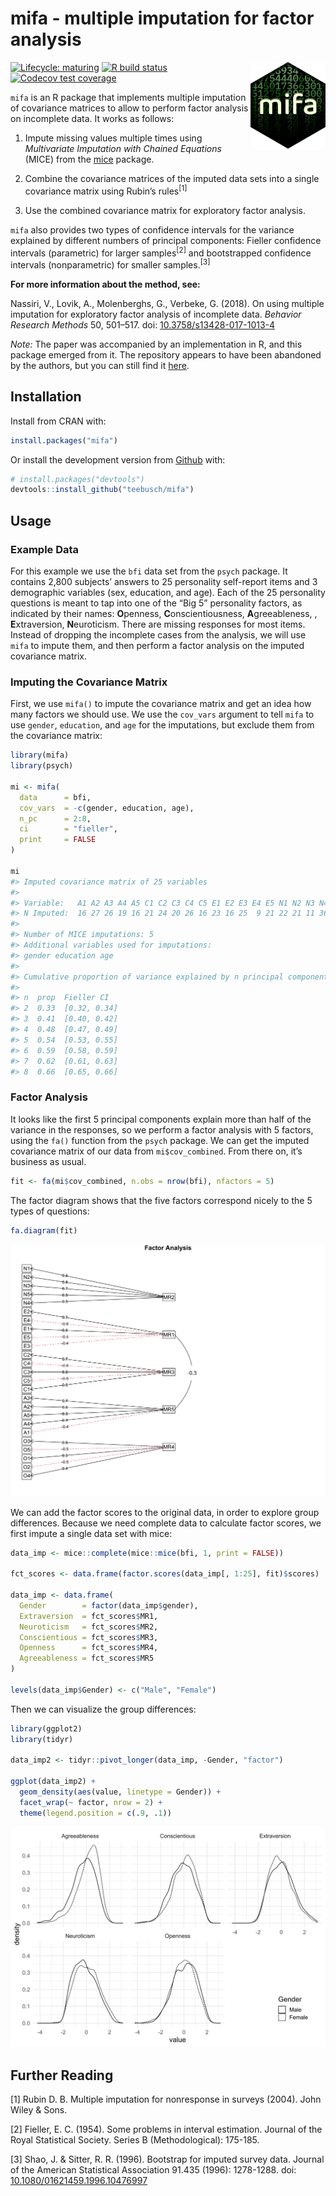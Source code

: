 
<!-- README.md is generated from README.Rmd. Please edit that file -->

# mifa - multiple imputation for factor analysis

<img src='man/figures/logo.png' align="right" height="139" />

<!-- badges: start -->

[![Lifecycle:
maturing](https://img.shields.io/badge/lifecycle-maturing-blue.svg)](https://www.tidyverse.org/lifecycle/#maturing)
[![R build
status](https://github.com/teebusch/mifa/workflows/R-CMD-check/badge.svg)](https://github.com/teebusch/mifa/actions)
[![Codecov test
coverage](https://codecov.io/gh/Teebusch/mifa/branch/master/graph/badge.svg)](https://codecov.io/gh/Teebusch/mifa?branch=master)

<!-- badges: end -->

`mifa` is an R package that implements multiple imputation of covariance
matrices to allow to perform factor analysis on incomplete data. It
works as follows:

1.  Impute missing values multiple times using *Multivariate Imputation
    with Chained Equations* (MICE) from the
    [mice](https://amices.org/mice/) package.

2.  Combine the covariance matrices of the imputed data sets into a
    single covariance matrix using Rubin’s rules<sup>[1]</sup>

3.  Use the combined covariance matrix for exploratory factor analysis.

`mifa` also provides two types of confidence intervals for the variance
explained by different numbers of principal components: Fieller
confidence intervals (parametric) for larger samples<sup>[2]</sup> and
bootstrapped confidence intervals (nonparametric) for smaller
samples.<sup>[3]</sup>

**For more information about the method, see:**

Nassiri, V., Lovik, A., Molenberghs, G., Verbeke, G. (2018). On using
multiple imputation for exploratory factor analysis of incomplete data.
*Behavior Research Methods* 50, 501–517. doi:
[10.3758/s13428-017-1013-4](https://doi.org/10.3758/s13428-017-1013-4)

*Note:* The paper was accompanied by an implementation in R, and this
package emerged from it. The repository appears to have been abandoned
by the authors, but you can still find it
[here](https://github.com/vahidnassiri/mifa).

## Installation

Install from CRAN with:

``` r
install.packages("mifa")
```

Or install the development version from
[Github](https://github.com/teebusch/mifa) with:

``` r
# install.packages("devtools")
devtools::install_github("teebusch/mifa")
```

## Usage

### Example Data

For this example we use the `bfi` data set from the `psych` package. It
contains 2,800 subjects’ answers to 25 personality self-report items and
3 demographic variables (sex, education, and age). Each of the 25
personality questions is meant to tap into one of the “Big 5”
personality factors, as indicated by their names: **O**penness,
**C**onscientiousness, **A**greeableness, , **E**xtraversion,
**N**euroticism. There are missing responses for most items. Instead of
dropping the incomplete cases from the analysis, we will use `mifa` to
impute them, and then perform a factor analysis on the imputed
covariance matrix.

### Imputing the Covariance Matrix

First, we use `mifa()` to impute the covariance matrix and get an idea
how many factors we should use. We use the `cov_vars` argument to tell
`mifa` to use `gender`, `education`, and `age` for the imputations, but
exclude them from the covariance matrix:

``` r
library(mifa)
library(psych)

mi <- mifa(
  data      = bfi, 
  cov_vars  = -c(gender, education, age),
  n_pc      = 2:8, 
  ci        = "fieller", 
  print     = FALSE
)

mi
#> Imputed covariance matrix of 25 variables
#> 
#> Variable:   A1 A2 A3 A4 A5 C1 C2 C3 C4 C5 E1 E2 E3 E4 E5 N1 N2 N3 N4 N5 O1 O2 O3 O4 O5 
#> N Imputed:  16 27 26 19 16 21 24 20 26 16 23 16 25  9 21 22 21 11 36 29 22  0 28 14 20
#> 
#> Number of MICE imputations: 5
#> Additional variables used for imputations:
#> gender education age
#> 
#> Cumulative proportion of variance explained by n principal components:
#> 
#> n  prop  Fieller CI    
#> 2  0.33  [0.32, 0.34]  
#> 3  0.41  [0.40, 0.42]  
#> 4  0.48  [0.47, 0.49]  
#> 5  0.54  [0.53, 0.55]  
#> 6  0.59  [0.58, 0.59]  
#> 7  0.62  [0.61, 0.63]  
#> 8  0.66  [0.65, 0.66]
```

### Factor Analysis

It looks like the first 5 principal components explain more than half of
the variance in the responses, so we perform a factor analysis with 5
factors, using the `fa()` function from the `psych` package. We can get
the imputed covariance matrix of our data from `mi$cov_combined`. From
there on, it’s business as usual.

``` r
fit <- fa(mi$cov_combined, n.obs = nrow(bfi), nfactors = 5)
```

The factor diagram shows that the five factors correspond nicely to the
5 types of questions:

``` r
fa.diagram(fit)
```

![](man/figures/README-fa-diagram-1.svg)<!-- -->

We can add the factor scores to the original data, in order to explore
group differences. Because we need complete data to calculate factor
scores, we first impute a single data set with mice:

``` r
data_imp <- mice::complete(mice::mice(bfi, 1, print = FALSE))

fct_scores <- data.frame(factor.scores(data_imp[, 1:25], fit)$scores)

data_imp <- data.frame(
  Gender        = factor(data_imp$gender),
  Extraversion  = fct_scores$MR1,
  Neuroticism   = fct_scores$MR2,
  Conscientious = fct_scores$MR3,
  Openness      = fct_scores$MR4,
  Agreeableness = fct_scores$MR5
)

levels(data_imp$Gender) <- c("Male", "Female")
```

Then we can visualize the group differences:

``` r
library(ggplot2)
library(tidyr)

data_imp2 <- tidyr::pivot_longer(data_imp, -Gender, "factor")

ggplot(data_imp2) +
  geom_density(aes(value, linetype = Gender)) +
  facet_wrap(~ factor, nrow = 2) +
  theme(legend.position = c(.9, .1))
```

![](man/figures/README-fa-group-comparison-1.svg)<!-- -->

## Further Reading

[1] Rubin D. B. Multiple imputation for nonresponse in surveys (2004).
John Wiley & Sons.

[2] Fieller, E. C. (1954). Some problems in interval estimation. Journal
of the Royal Statistical Society. Series B (Methodological): 175-185.

[3] Shao, J. & Sitter, R. R. (1996). Bootstrap for imputed survey data.
Journal of the American Statistical Association 91.435 (1996):
1278-1288. doi:
[10.1080/01621459.1996.10476997](https://dx.doi.org/10.1080/01621459.1996.10476997)
